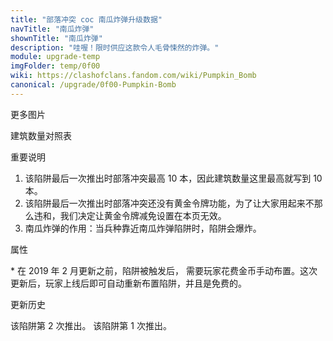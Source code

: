 ```yaml
---
title: "部落冲突 coc 南瓜炸弹升级数据"
navTitle: "南瓜炸弹"
shownTitle: "南瓜炸弹"
description: "哇喔！限时供应这款令人毛骨悚然的炸弹。"
module: upgrade-temp
imgFolder: temp/0f00
wiki: https://clashofclans.fandom.com/wiki/Pumpkin_Bomb
canonical: /upgrade/0f00-Pumpkin-Bomb
---
```


<UnitInfo :folder="$frontmatter.imgFolder" imgSrc="Pumpkin_Bomb.png" :imgAlt="$frontmatter.navTitle" :description="$frontmatter.description" :isSmallImg="true" />

<SmallTitle>更多图片</SmallTitle>

<Panel>
    <UnitImgGroup :folder="$frontmatter.imgFolder">
        <UnitImg imgTitle="未重新布置" imgSrc="Pumpkin_Bomb_unarmed.png" />
    </UnitImgGroup>
</Panel>

<SmallTitle>建筑数量对照表</SmallTitle>

<BuildingNum>
    <BuildingNumRow title="大本等级" num="1 - 3, 4 - 10" />
    <BuildingNumRow title="建筑数量" num="    0,      1" />
</BuildingNum>

<SmallTitle>重要说明</SmallTitle>

1. 该陷阱最后一次推出时部落冲突最高 10 本，因此建筑数量这里最高就写到 10 本。
2. 该陷阱最后一次推出时部落冲突还没有黄金令牌功能，为了让大家用起来不那么违和，我们决定让黄金令牌减免设置在本页无效。
3. 南瓜炸弹的作用：当兵种靠近南瓜炸弹陷阱时，陷阱会爆炸。

<SmallTitle>属性</SmallTitle>

<UnitProperties>
    <UnitProperty pKey="占地面积" pValue="1×1" />
    <UnitProperty pKey="作用类型" pValue="范围伤害" />
    <UnitProperty pKey="作用目标" pValue="仅地面目标" />
    <UnitProperty pKey="触发半径" pValue="1.5 格" />
    <UnitProperty pKey="爆炸半径" pValue="3 格" />
    <UnitProperty pKey="爆炸伤害" pValue="25" />
    <UnitProperty pKey="建造费用" pValue="1 000" :isUpgradeCost="true" resourceType="Gold" :noGoldPass="true" />
    <UnitProperty pKey="重新布置费用" pValue="1 000<sup>*</sup>" :isUpgradeCost="true" resourceType="Gold" :noGoldPass="true" />
    <UnitProperty pKey="建造时间" pValue="无 (立即完成)" />
    <UnitProperty pKey="新建获得的经验值" pValue="0" />
    <UnitProperty pKey="所需大本等级" pValue="4" />
</UnitProperties>

\* 在 2019 年 2 月更新之前，陷阱被触发后， 需要玩家花费金币手动布置。这次更新后，玩家上线后即可自动重新布置陷阱，并且是免费的。

<SmallTitle>更新历史</SmallTitle>

<Timeline>
    <TimelineItem date="2013/10">
        <TimelineRow>该陷阱第 2 次推出。</TimelineRow>
    </TimelineItem>
    <TimelineItem date="2012/10/27">
        <TimelineRow>该陷阱第 1 次推出。</TimelineRow>
    </TimelineItem>
    <TimelineItem :historyBottom="true" />
</Timeline>